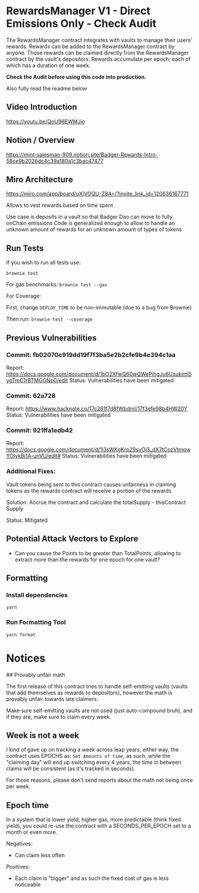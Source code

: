 # RewardsManager V1 - Direct Emissions Only - Check Audit

The RewardsManager contract integrates with vaults to manage their users' rewards. Rewards can be added to the RewardsManager contract by anyone. 
Those rewards can be claimed directly from the RewardsManager contract by the vault's depositors. 
Rewards accumulate per epoch, each of which has a duration of one week.

**Check the Audit before using this code into production.**

Also fully read the readme below

## Video Introduction
https://youtu.be/QoU96EWMJio

## Notion / Overview
https://mint-salesman-909.notion.site/Badger-Rewards-Intro-58ce9b2026dc4c39a180a1c3bac47477

## Miro Architecture
https://miro.com/app/board/uXjVOQU-Z8A=/?invite_link_id=120636167771

Allows to vest rewards based on time spent

Use case is deposits in a vault so that Badger Dao can move to fully onChain emissions
Code is generalized enough to allow to handle an unknown amount of rewards for an unknown amount of types of tokens

## Run Tests

If you wish to run all tests use:

```brownie test```


For gas benchmarks:
```brownie test --gas```

For Coverage:

First, change `DEPLOY_TIME` to be non-immutable (due to a bug from Brownie)

Then run:
```brownie test --coverage```




## Previous Vulnerabilities

### Commit: fb02070c919dd19f7f3ba5e2b2cfe9b4e394c1aa
Report: https://docs.google.com/document/d/1bO2XfwQ60wQWePihgJu6UsukimI5ygTmC1rBTMGGNp0/edit
Status: Vulnerabilities have been mitigated


### Commit: 62a728
Report: https://www.hacknote.co/17c261f7d8fWbdml/17f3efe98b4HW20Y
Status: Vulnerabilities have been mitigated


### Commit: 921ffa1edb42
Report: https://docs.google.com/document/d/1l3sWKgKrp29syOj3_dX7tCozVtmpwYOIykBj1A-unVU/edit#
Status: Vulnerabilities have been mitigated

### Additional Fixes:
Vault tokens being sent to this contract causes unfairness in claiming tokens as the rewards contract will receive a portion of the rewards

Solution:
Accrue the contract and calculate the totalSupply - thisContract Supply

Status: Mitigated


## Potential Attack Vectors to Explore
- Can you cause the Points to be greater than TotalPoints, allowing to extract more than the rewards for one epoch for one vault?


## Formatting
### Install dependencies

```yarn```

### Run Formatting Tool

```
yarn format
```


# Notices

## Provably unfair math

The first release of this contract tries to handle self-emitting vaults (vaults that add themselves as rewards to depositors), however the math is provably unfair towards late claimers.

Make sure self-emitting vaults are not used (just auto-compound bruh), and if they are, make sure to claim every week.

## Week is not a week

I kind of gave up on tracking a week across leap years, either way, the contract uses EPOCHS as: `Set Amounts of time`, as such, while the "claiming day" will end up switching every 4 years, the time in between claims will be consistent (as it's tracked in seconds).

For those reasons, please don't send reports about the math not being once per week.

## Epoch time

In a system that is lower yield, higher gas, more predictable (think fixed yield), you could re-use the contract with a SECONDS_PER_EPOCH set to a month or even more.

Negatives:
- Can claim less often

Positives:
- Each claim is "bigger" and as such the fixed cost of gas is less noticeable